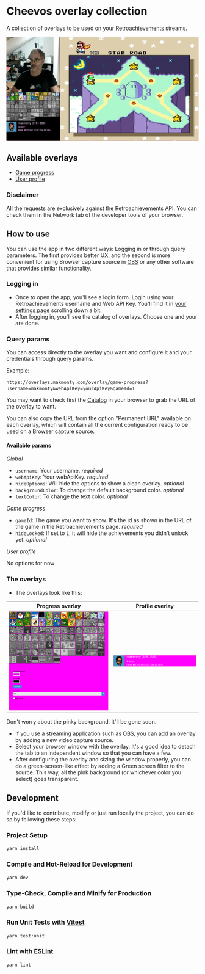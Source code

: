 # Cheevos overlay collection

A collection of overlays to be used on your [Retroachievements](https://retroachievements.org/) streams.

![Retroachievements streaming example](docs/images/streaming-example.png)

## Available overlays

* [Game progress](https://overlays.makmonty.com/overlay/game-progress)
* [User profile](https://overlays.makmonty.com/overlay/user-profile)

### Disclaimer

All the requests are exclusively against the Retroachievements API. You can check them in the Network tab of the developer tools of your browser.

## How to use

You can use the app in two different ways: Logging in or through query parameters. The first provides
better UX, and the second is more convenient for using Browser capture source in [OBS](https://obsproject.com) or any other
software that provides similar functionality.

### Logging in

* Once to open the app, you'll see a login form. Login using your Retroachievements username and Web API Key. You'll find it in [your settings page](https://retroachievements.org/settings) scrolling down a bit.
* After logging in, you'll see the catalog of overlays. Choose one and your are done.

### Query params

You can access directly to the overlay you want and configure it and your credentials through
  query params.

Example:

```
https://overlays.makmonty.com/overlay/game-progress?username=makmonty&webApiKey=yourApiKey&gameId=1
```

You may want to check first the [Catalog](https://overlays.makmonty.com/catalog) in your browser to grab the URL of the overlay to want.

You can also copy the URL from the option "Permanent URL" available on each overlay, which will contain all the current configuration ready to be used on a Browser capture source.

#### Available params

*Global*

* `username`: Your username. _required_
* `webApiKey`: Your webApiKey. _required_
* `hideOptions`: Will hide the options to show a clean overlay. _optional_
* `backgroundColor`: To change the default background color. _optional_
* `textColor`: To change the text color. _optional_

*Game progress*

* `gameId`: The game you want to show. It's the id as shown in the URL of the game in the Retroachievements page. _required_
* `hideLocked`: If set to `1`, it will hide the achievements you didn't unlock yet. _optional_

*User profile*

No options for now

### The overlays

* The overlays look like this:

| Progress overlay | Profile overlay |
| ---------------- | --------------- |
| ![Progress overlay](docs/images/overlay-progress.png) | ![Profile overlay](docs/images/overlay-profile.png) |

Don't worry about the pinky background. It'll be gone soon.
* If you use a streaming application such as [OBS](https://obsproject.com), you can add an overlay by adding a new video capture source.
* Select your browser window with the overlay. It's a good idea to detach the tab to an independent window so that you can have a few.
* After configuring the overlay and sizing the window properly, you can do a green-screen-like effect by adding a Green screen filter to the source. This way, all the pink background (or whichever color you select) goes transparent.

## Development

If you'd like to contribute, modify or just run locally the project, you can do so by following these steps:

### Project Setup

```sh
yarn install
```

### Compile and Hot-Reload for Development

```sh
yarn dev
```

### Type-Check, Compile and Minify for Production

```sh
yarn build
```

### Run Unit Tests with [Vitest](https://vitest.dev/)

```sh
yarn test:unit
```

### Lint with [ESLint](https://eslint.org/)

```sh
yarn lint
```
